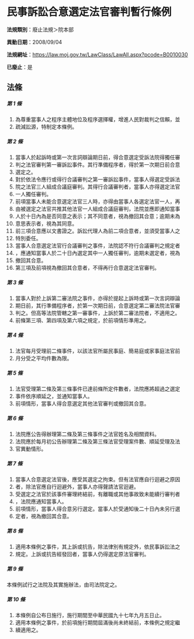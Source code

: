 # 民事訴訟合意選定法官審判暫行條例

**法規類別**：廢止法規＞院本部

**異動日期**：2008/09/04  

**法規網址**：https://law.moj.gov.tw/LawClass/LawAll.aspx?pcode=B0010030

**已廢止**：是



## 法條
##### 第 1 條
1. 為尊重當事人之程序主體地位及程序選擇權，增進人民對裁判之信賴，並
1. 疏減訟源，特制定本條例。

##### 第 2 條
1. 當事人於起訴時或第一次言詞辯論期日前，得合意選定受訴法院得獨任審
1. 判之法官審判第一審訴訟事件。其行準備程序者，得於第一次期日前合意
1. 選定之。
1. 對於依法令應行或得行合議審判之第一審訴訟事件，當事人得選定受訴法
1. 院之法官三人組成合議庭審判。其得行合議審判者，當事人亦得選定法官
1. 一人獨任審判。
1. 前項當事人未能合意選定法官三人時，亦得由當事人各選定法官一人，再
1. 由被選定之法官共推其他法官一人組成合議庭審判，法院並應即通知當事
1. 人於十日內為是否同意之表示；其不同意者，視為撤回其合意；逾期未為
1. 意思表示者，視為其同意。
1. 前三項合意應以文書證之。訴訟代理人為前二項合意者，並須受當事人之
1. 特別委任。
1. 當事人合意選定法官行合議審判之事件，法院認不符行合議審判之規定者
1. ，應通知當事人於二十日內選定其中一人獨任審判，逾期未選定者，視為
1. 撤回其合意。
1. 第三項及前項視為撤回其合意者，不得再行合意選定法官審判。

##### 第 3 條
1. 當事人對於上訴第二審法院之事件，亦得於提起上訴時或第一次言詞辯論
1. 期日前，其行準備程序者，於第一次期日前，合意選定第二審法院法官審
1. 判之。但高等法院管轄之第一審事件，上訴於第二審法院者，不適用之。
1. 前條第三項、第四項及第六項之規定，於前項情形準用之。

##### 第 4 條
1. 法官每月受理前二條事件，以該法官所屬民事庭、簡易庭或家事庭法官前
1. 月分受之平均件數為限。

##### 第 5 條
1. 法官受理第二條及第三條事件已達前條所定件數者，法院應將超過之選定
1. 事件依序順延之，並通知當事人。
1. 前項情形，當事人得合意選定其他法官審判或撤回其合意。

##### 第 6 條
1. 法院應公告得辦理第二條及第三條事件之法官姓名及相關資料。
1. 法院應於每月初公告辦理第二條及第三條法官受理案件數、順延受理及法
1. 官異動情形。

##### 第 7 條
1. 當事人合意選定法官後，應受其選定之拘束。但有法官應自行迴避之原因
1. 者，除法官應自行迴避外，當事人亦得聲請法官迴避。
1. 受選定之法官於該事件審理終結前，有離職或其他事故致未能續行審判者
1. ，法院應通知當事人。
1. 前項情形，當事人得合意另行選定。當事人於受通知後二十日內未另行選
1. 定者，視為撤回其合意。

##### 第 8 條
1. 適用本條例之事件，其上訴或抗告，除法律別有規定外，依民事訴訟法之
1. 規定。上訴或抗告經發回者，當事人仍得選定原法官審判。

##### 第 9 條
本條例試行之法院及其實施辦法，由司法院定之。

##### 第 10 條
1. 本條例自公布日施行，施行期間至中華民國九十七年九月五日止。
1. 適用本條例之事件，於前項施行期間屆滿後尚未終結前，本條例之規定繼
1. 續適用之。


